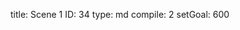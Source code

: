 title:          Scene 1
ID:             34
type:           md
compile:        2
setGoal:        600


